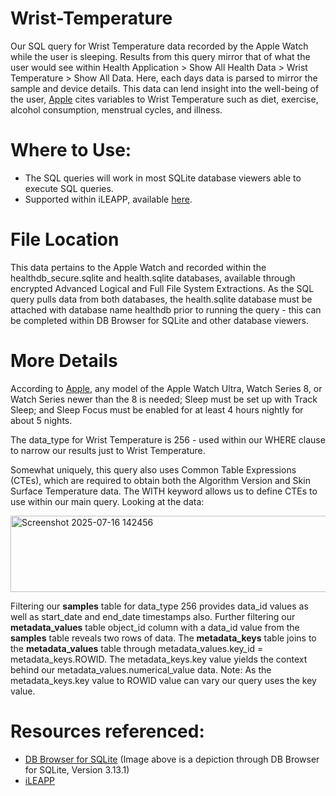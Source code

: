# Wrist-Temperature
Our SQL query for Wrist Temperature data recorded by the Apple Watch while the user is sleeping. Results from this query mirror that of what the user would see within Health Application > Show All Health Data > Wrist Temperature > Show All Data. Here, each days data is parsed to mirror the sample and device details. This data can lend insight into the well-being of the user, [Apple](https://support.apple.com/en-us/102674) cites variables to Wrist Temperature such as diet, exercise, alcohol consumption, menstrual cycles, and illness.

# Where to Use:

- The SQL queries will work in most SQLite database viewers able to execute SQL queries. 
- Supported within iLEAPP, available [here](https://github.com/abrignoni/iLEAPP).

# File Location
This data pertains to the Apple Watch and recorded within the healthdb_secure.sqlite and health.sqlite databases, available through encrypted Advanced Logical and Full File System Extractions. As the SQL query pulls data from both databases, the health.sqlite database must be attached with database name healthdb prior to running the query - this can be completed within DB Browser for SQLite and other database viewers.

# More Details
According to [Apple](https://support.apple.com/en-us/102674), any model of the Apple Watch Ultra, Watch Series 8, or Watch Series newer than the 8 is needed; Sleep must be set up with Track Sleep; and Sleep Focus must be enabled for at least 4 hours nightly for about 5 nights. 

The data_type for Wrist Temperature is 256 - used within our WHERE clause to narrow our results just to Wrist Temperature.

Somewhat uniquely, this query also uses Common Table Expressions (CTEs), which are required to obtain both the Algorithm Version and Skin Surface Temperature data. The WITH keyword allows us to define CTEs to use within our main query. Looking at the data: 

<img width="1180" height="122" alt="Screenshot 2025-07-16 142456" src="https://github.com/user-attachments/assets/6f6c8931-2f26-4d87-aa53-919944f965cf" />
 
Filtering our **samples** table for data_type 256 provides data_id values as well as start_date and end_date timestamps also. Further filtering our **metadata_values** table object_id column with a data_id value from the **samples** table reveals two rows of data. The **metadata_keys** table joins to the **metadata_values** table through metadata_values.key_id = metadata_keys.ROWID. The metadata_keys.key value yields the context behind our metadata_values.numerical_value data. Note: As the metadata_keys.key value to ROWID value can vary our query uses the key value.

# Resources referenced:
-  [DB Browser for SQLite](https://sqlitebrowser.org/) (Image above is a depiction through DB Browser for SQLite, Version 3.13.1)
-  [iLEAPP](https://github.com/abrignoni/iLEAPP)

